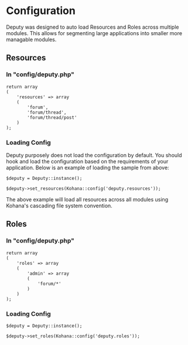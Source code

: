 # Configuration

Deputy was designed to auto load Resources and Roles across multiple modules. This allows for 
segmenting large applications into smaller more managable modules.

## Resources

### In "config/deputy.php"

	return array
	(
		'resources' => array
		(
			'forum',
			'forum/thread',
			'forum/thread/post'
		)
	);
	
### Loading Config

Deputy purposely does not load the configuration by default. You should hook and load the 
configuration based on the requirements of your application. Below is an example of loading 
the sample from above:

	$deputy = Deputy::instance();
	
	$deputy->set_resources(Kohana::config('deputy.resources'));

The above example will load all resources across all modules using Kohana's cascading file system 
convention.

## Roles

### In "config/deputy.php"

	return array
	(
		'roles' => array
		(
			'admin'	=> array
			(
				'forum/*'
			)
		)
	);
	
### Loading Config

	$deputy = Deputy::instance();
	
	$deputy->set_roles(Kohana::config('deputy.roles'));

